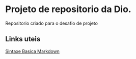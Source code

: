 # Projeto de repositorio da Dio.
Repositorio criado para o desafio de projeto
## Links uteis  
[Sintaxe Basica Markdown](https://www.markdownguide.org/)
